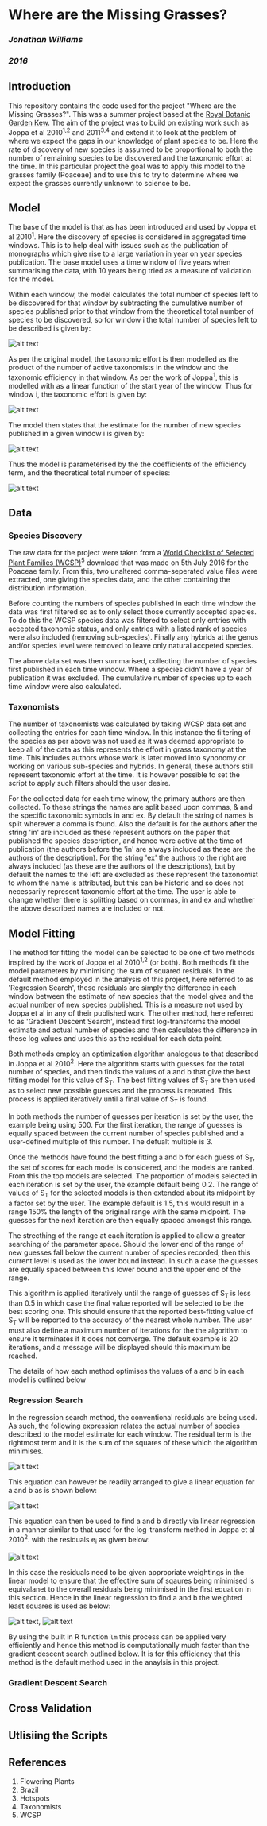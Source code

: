 # Where are the Missing Grasses?

### *Jonathan Williams*
### *2016*

## Introduction

This repository contains the code used for the project "Where are the Missing Grasses?". This was a summer project based at the [Royal Botanic Garden Kew][1]. The aim of the project was to build on existing work such as Joppa et al 2010<sup>1,2</sup> and 2011<sup>3,4</sup> and extend it to look at the problem of where we expect the gaps in our knowledge of plant species to be. Here the rate of discovery of new species is assumed to be proportional to both the number of remaining species to be discovered and the taxonomic effort at the time. In this particular project the goal was to apply this model to the grasses family (Poaceae) and to use this to try to determine where we expect the grasses currently unknown to science to be.

## Model

The base of the model is that as has been introduced and used by Joppa et al 2010<sup>1</sup>. Here the discovery of species is considered in aggregated time windows. This is to help deal with issues such as the publication of monographs which give rise to a large variation in year on year species publication. The base model uses a time window of five years when summarising the data, with 10 years being tried as a measure of validation for the model.

Within each window, the model calculates the total number of species left to be discovered for that window by subtracting the cumulative number of species published prior to that window from the theoretical total number of species to be discovered, so for window i the total number of species left to be described is given by:

![alt text][img1]

As per the original model, the taxonomic effort is then modelled as the product of the number of active taxonomists in the window and the taxonomic efficiency in that window. As per the work of Joppa<sup>1</sup>, this is modelled with as a linear function of the start year of the window. Thus for window i, the taxonomic effort is given by:

![alt text][img2]

The model then states that the estimate for the number of new species published in a given window i is given by:

![alt text][img3]

Thus the model is parameterised by the the coefficients of the efficiency term, and the theoretical total number of species:

![alt text][img4]

## Data

### Species Discovery

The raw data for the project were taken from a [World Checklist of Selected Plant Families (WCSP)][2]<sup>5</sup> download that was made on 5th July 2016 for the Poaceae family. From this, two unaltered comma-seperated value files were extracted, one giving the species data, and the other containing the distribution information.

Before counting the numbers of species published in each time window the data was first filtered so as to only select those currently accepted species. To do this the WCSP species data was filtered to select only entries with accepted taxonomic status, and only entries with a listed rank of species were also included (removing sub-species). Finally any hybrids at the genus and/or species level were removed to leave only natural accpeted species.

The above data set was then summarised, collecting the number of species first published in each time window. Where a species didn't have a year of publication it was excluded. The cumulative number of species up to each time window were also calculated.

### Taxonomists

The number of taxonomists was calculated by taking WCSP data set and collecting the entries for each time window. In this instance the filtering of the species as per above was not used as it was deemed appropriate to keep all of the data as this represents the effort in grass taxonomy at the time. This includes authors whose work is later moved into synonomy or working on various sub-species and hybrids. In general, these authors still represent taxonomic effort at the time. It is however possible to set the script to apply such filters should the user desire.

For the collected data for each time winow, the primary authors are then collected. To these strings the names are split based upon commas, & and the specific taxonomic symbols in and ex. By default the string of names is split wherever a comma is found. Also the default is for the authors after the string 'in' are included as these represent authors on the paper that published the species description, and hence were active at the time of publication (the authors before the 'in' are always included as these are the authors of the description). For the string 'ex' the authors to the right are always included (as these are the authors of the descriptions), but by default the names to the left are excluded as these represent the taxonomist to whom the name is attributed, but this can be historic and so does not necessarily represent taxonomic effort at the time. The user is able to change whether there is splitting based on commas, in and ex and whether the above described names are included or not.

## Model Fitting

The method for fitting the model can be selected to be one of two methods inspired by the work of Joppa et al 2010<sup>1,2</sup> (or both). Both methods fit the model parameters by minimising the sum of squared residuals. In the default method employed in the analysis of this project, here referred to as 'Regression Search', these residuals are simply the difference in each window between the estimate of new species that the model gives and the actual number of new species published. This is a measure not used by Joppa et al in any of their published work. The other method, here referred to as 'Gradient Descent Search', instead first log-transforms the model estimate and actual number of species and then calculates the difference in these log values and uses this as the residual for each data point.

Both methods employ an optimization algorithm analogous to that described in Joppa et al 2010<sup>2</sup>. Here the algorithm starts with guesses for the total number of species, and then finds the values of a and b that give the best fitting model for this value of S<sub>T</sub>. The best fitting values of S<sub>T</sub> are then used as to select new possible guesses and the process is repeated. This process is applied iteratively until a final value of S<sub>T</sub> is found.

In both methods the number of guesses per iteration is set by the user, the example being using 500. For the first iteration, the range of guesses is equally spaced between the current number of species published and a user-defined multiple of this number. The defualt multiple is 3. 

Once the methods have found the best fitting a and b for each guess of S<sub>T</sub>, the set of scores for each model is considered, and the models are ranked. From this the top models are selected. The proportion of models selected in each iteration is set by the user, the example default being 0.2. The range of values of S<sub>T</sub> for the selected models is then extended about its midpoint by a factor set by the user. The example default is 1.5, this would result in a range 150% the length of the original range with the same midpoint. The guesses for the next iteration are then equally spaced amongst this range. 

The strecthing of the range at each iteration is applied to allow a greater searching of the parameter space. Should the lower end of the range of new guesses fall below the current number of species recorded, then this current level is used as the lower bound instead. In such a case the guesses are equally spaced between this lower bound and the upper end of the range.

This algorithm is applied iteratively until the range of guesses of S<sub>T</sub> is less than 0.5 in which case the final value reported will be selected to be the best scoring one. This should ensure that the reported best-fitting value of S<sub>T</sub> will be reported to the accuracy of the nearest whole number. The user must also define a maximum number of iterations for the the algorithm to ensure it terminates if it does not converge. The default example is 20 iterations, and a message will be displayed should this maximum be reached.

The details of how each method optimises the values of a and b in each model is outlined below

### Regression Search

In the regression search method, the conventional residuals are being used. As such, the following expression relates the actual number of species described to the model estimate for each window. The residual term is the rightmost term and it is the sum of the squares of these which the algorithm minimises.

![alt text][img5]

This equation can however be readily arranged to give a linear equation for a and b as is shown below:

![alt text][img6]

This equation can then be used to find a and b directly via linear regression in a manner similar to that used for the log-transform method in Joppa et al 2010<sup>2</sup>. with the residuals e<sub>i</sub> as given below:

![alt text][img7]

In this case the residuals need to be given appropriate weightings in the linear model to ensure that the effective sum of sqaures being minimised is equivalanet to the overall residuals being minimised in the first equation in this section. Hence in the linear regression to find a and b the weighted least squares is used as below:

![alt text][img8],	![alt text][img9]

By using the built in R function `lm` this process can be applied very efficiently and hence this method is computationally much faster than the gradient descent search outlined below. It is for this efficiency that this method is the default method used in the anaylsis in this project.

### Gradient Descent Search

## Cross Validation

## Utlisiing the Scripts

## References

1. Flowering Plants
2. Brazil
3. Hotspots
4. Taxonomists
5. WCSP

[1]: http://www.kew.org
[2]: http://apps.kew.org/wcsp/

[img1]: https://github.com/jonvw28/kew_grasses/blob/master/Figures/img1.jpg "Species Left to be Discovered"
[img2]: https://github.com/jonvw28/kew_grasses/blob/master/Figures/img2.jpg "Taxonomiic Effort"
[img3]: https://github.com/jonvw28/kew_grasses/blob/master/Figures/img3.jpg "Estimate of Species Described"
[img4]: https://github.com/jonvw28/kew_grasses/blob/master/Figures/img4.jpg "Model Parameters"
[img5]: https://github.com/jonvw28/kew_grasses/blob/master/Figures/img5.jpg "Regression Search Model"
[img6]: https://github.com/jonvw28/kew_grasses/blob/master/Figures/img6.jpg "Regression Search equation"
[img7]: https://github.com/jonvw28/kew_grasses/blob/master/Figures/img7.jpg "Regression Search residuals"
[img8]: https://github.com/jonvw28/kew_grasses/blob/master/Figures/img8.jpg "Regression Search Least Squares"
[img9]: https://github.com/jonvw28/kew_grasses/blob/master/Figures/img9.jpg "Regression Search residual Weightings"